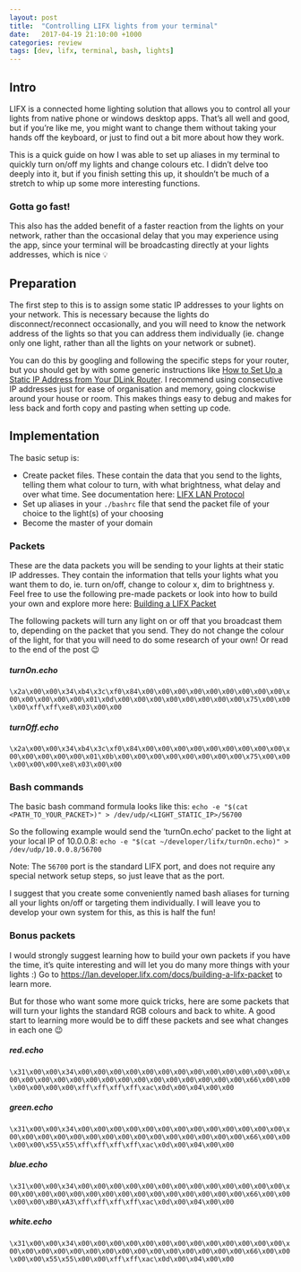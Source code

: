 ```yaml
---
layout: post
title:  "Controlling LIFX lights from your terminal"
date:   2017-04-19 21:10:00 +1000
categories: review
tags: [dev, lifx, terminal, bash, lights]
---
```


## Intro
LIFX is a connected home lighting solution that allows you to control all your lights from native phone or windows desktop apps. That’s all well and good, but if you’re like me, you might want to change them without taking your hands off the keyboard, or just to find out a bit more about how they work.

This is a quick guide on how I was able to set up aliases in my terminal to quickly turn on/off my lights and change colours etc. I didn’t delve too deeply into it, but if you finish setting this up, it shouldn’t be much of a stretch to whip up some more interesting functions.

### Gotta go fast!
This also has the added benefit of a faster reaction from the lights on your network, rather than the occasional delay that you may experience using the app, since your terminal will be broadcasting directly at your lights addresses, which is nice :bulb:

## Preparation
The first step to this is to assign some static IP addresses to your lights on your network. This is necessary because the lights do disconnect/reconnect occasionally, and you will need to know the network address of the lights so that you can address them individually (ie. change only one light, rather than all the lights on your network or subnet).

You can do this by googling and following the specific steps for your router, but you should get by with some generic instructions like [How to Set Up a Static IP Address from Your DLink Router](http://blog.dlink.com/mastering-static-ip-addresses-2/). I recommend using consecutive IP addresses just for ease of organisation and memory, going clockwise around your house or room. This makes things easy to debug and makes for less back and forth copy and pasting when setting up code.

## Implementation
The basic setup is:

* Create packet files. These contain the data that you send to the lights, telling them what colour to turn, with what brightness, what delay and over what time. See documentation here: [LIFX LAN Protocol](https://lan.developer.lifx.com/)
* Set up aliases in your `./bashrc`  file that send the packet file of your choice to the light(s) of your choosing
* Become the master of your domain

### Packets
These are the data packets you will be sending to your lights at their static IP addresses. They contain the information that tells your lights what you want them to do, ie. turn on/off, change to colour x, dim to brightness y. Feel free to use the following pre-made packets or look into how to build your own and explore more here: [Building a LIFX Packet](https://lan.developer.lifx.com/docs/building-a-lifx-packet)

The following packets will turn any light on or off that you broadcast them to, depending on the packet that you send. They do not change the colour of the light, for that you will need to do some research of your own! Or read to the end of the post :wink:

##### turnOn.echo
`\x2a\x00\x00\x34\xb4\x3c\xf0\x84\x00\x00\x00\x00\x00\x00\x00\x00\x00\x00\x00\x00\x00\x00\x01\x0d\x00\x00\x00\x00\x00\x00\x00\x00\x75\x00\x00\x00\xff\xff\xe8\x03\x00\x00`

##### turnOff.echo
`\x2a\x00\x00\x34\xb4\x3c\xf0\x84\x00\x00\x00\x00\x00\x00\x00\x00\x00\x00\x00\x00\x00\x00\x01\x0b\x00\x00\x00\x00\x00\x00\x00\x00\x75\x00\x00\x00\x00\x00\xe8\x03\x00\x00`

### Bash commands
The basic bash command formula looks like this:
`echo -e "$(cat <PATH_TO_YOUR_PACKET>)" > /dev/udp/<LIGHT_STATIC_IP>/56700`

So the following example would send the ‘turnOn.echo’ packet to the light at your local IP of 10.0.0.8:
`echo -e "$(cat ~/developer/lifx/turnOn.echo)" > /dev/udp/10.0.0.8/56700`

Note: The `56700` port is the standard LIFX port, and does not require any special network setup steps, so just leave that as the port.

I suggest that you create some conveniently named bash aliases for turning all your lights on/off or targeting them individually. I will leave you to develop your own system for this, as this is half the fun!

### Bonus packets
I would strongly suggest learning how to build your own packets if you have the time, it’s quite interesting and will let you do many more things with your lights :) Go to https://lan.developer.lifx.com/docs/building-a-lifx-packet to learn more.

But for those who want some more quick tricks, here are some packets that will turn your lights the standard RGB colours and back to white. A good start to learning more would be to diff these packets and see what changes in each one :wink:

##### red.echo
`\x31\x00\x00\x34\x00\x00\x00\x00\x00\x00\x00\x00\x00\x00\x00\x00\x00\x00\x00\x00\x00\x00\x00\x00\x00\x00\x00\x00\x00\x00\x00\x00\x66\x00\x00\x00\x00\x00\x00\xff\xff\xff\xff\xac\x0d\x00\x04\x00\x00`

##### green.echo
`\x31\x00\x00\x34\x00\x00\x00\x00\x00\x00\x00\x00\x00\x00\x00\x00\x00\x00\x00\x00\x00\x00\x00\x00\x00\x00\x00\x00\x00\x00\x00\x00\x66\x00\x00\x00\x00\x55\x55\xff\xff\xff\xff\xac\x0d\x00\x04\x00\x00`

##### blue.echo
`\x31\x00\x00\x34\x00\x00\x00\x00\x00\x00\x00\x00\x00\x00\x00\x00\x00\x00\x00\x00\x00\x00\x00\x00\x00\x00\x00\x00\x00\x00\x00\x00\x66\x00\x00\x00\x00\xB0\xA3\xff\xff\xff\xff\xac\x0d\x00\x04\x00\x00`

##### white.echo
`\x31\x00\x00\x34\x00\x00\x00\x00\x00\x00\x00\x00\x00\x00\x00\x00\x00\x00\x00\x00\x00\x00\x00\x00\x00\x00\x00\x00\x00\x00\x00\x00\x66\x00\x00\x00\x00\x55\x55\x00\x00\xff\xff\xac\x0d\x00\x04\x00\x00`
